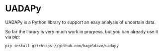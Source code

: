 # UADAPy
UADAPy is a Python library to support an easy analysis of uncertain data.

So far the library is very much work in progress, but you can already use it via pip:
```
pip install git+https://github.com/hageldave/uadapy
```
